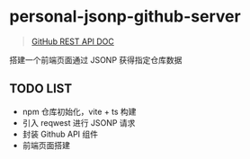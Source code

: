 # personal-jsonp-github-server

> [GitHub REST API DOC](https://docs.github.com/en/rest)

搭建一个前端页面通过 JSONP 获得指定仓库数据

## TODO LIST

- npm 仓库初始化，vite + ts 构建
- 引入 reqwest 进行 JSONP 请求
- 封装 Github API 组件
- 前端页面搭建

